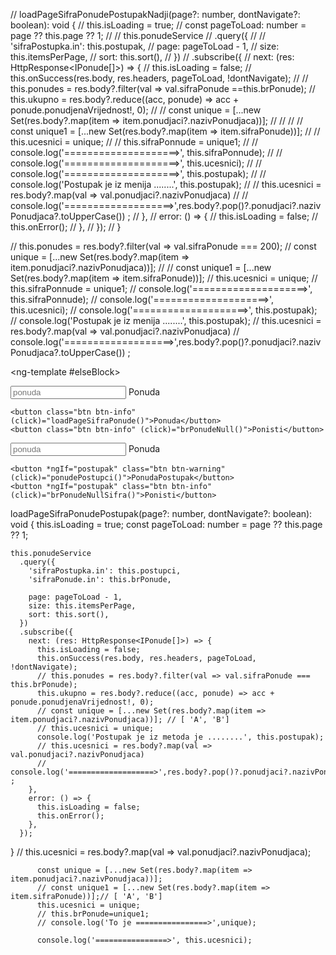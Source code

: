 // loadPageSifraPonudePostupakNadji(page?: number, dontNavigate?: boolean): void {
//   this.isLoading = true;
//   const pageToLoad: number = page ?? this.page ?? 1;
//
//   this.ponudeService
//     .query({
//       // 'sifraPostupka.in': this.postupak,
//       page: pageToLoad - 1,
//       size: this.itemsPerPage,
//       sort: this.sort(),
//     })
//     .subscribe({
//       next: (res: HttpResponse<IPonude[]>) => {
//         this.isLoading = false;
//         this.onSuccess(res.body, res.headers, pageToLoad, !dontNavigate);
//
//         this.ponudes = res.body?.filter(val => val.sifraPonude ==this.brPonude);
//         this.ukupno = res.body?.reduce((acc, ponude) => acc + ponude.ponudjenaVrijednost!, 0);
//         // const unique = [...new Set(res.body?.map(item => item.ponudjaci?.nazivPonudjaca))];
//         //
//         // const unique1 = [...new Set(res.body?.map(item => item.sifraPonude))];
//         // this.ucesnici = unique;
//         // this.sifraPonnude = unique1;
//         // console.log('====================>', this.sifraPonnude);
//         // console.log('====================>', this.ucesnici);
//         // console.log('====================>', this.postupak);
//         // console.log('Postupak je iz menija ........', this.postupak);
//         // this.ucesnici = res.body?.map(val => val.ponudjaci?.nazivPonudjaca)
//         // console.log('===================>',res.body?.pop()?.ponudjaci?.nazivPonudjaca?.toUpperCase()) ;
//       },
//       error: () => {
//         this.isLoading = false;
//         this.onError();
//       },
//     });
// }



// this.ponudes = res.body?.filter(val => val.sifraPonude === 200);
// const unique = [...new Set(res.body?.map(item => item.ponudjaci?.nazivPonudjaca))];
//
// const unique1 = [...new Set(res.body?.map(item => item.sifraPonude))];
// this.ucesnici = unique;
// this.sifraPonnude = unique1;
// console.log('====================>', this.sifraPonnude);
// console.log('====================>', this.ucesnici);
// console.log('====================>', this.postupak);
// console.log('Postupak je iz menija ........', this.postupak);
// this.ucesnici = res.body?.map(val => val.ponudjaci?.nazivPonudjaca)
// console.log('===================>',res.body?.pop()?.ponudjaci?.nazivPonudjaca?.toUpperCase()) ;


<ng-template #elseBlock>
<div class="form-floating">
<input id="ponuda" placeholder="ponuda" type="text" class="form-control" [(ngModel)]="brPonude" />
<label class="form-label" for="ponuda">Ponuda</label>
</div>

    <button class="btn btn-info" (click)="loadPageSifraPonude()">Ponuda</button>
    <button class="btn btn-info" (click)="brPonudeNull()">Ponisti</button>
  </ng-template>

<div *ngIf="postupak; else elseBlock">
    <div class="form-floating">
      <input id="ponuda1" placeholder="ponuda" type="text" class="form-control" [(ngModel)]="brPonude"/>
      <label class="form-label" for="ponuda1">Ponuda</label>
    </div>

    <button *ngIf="postupak" class="btn btn-warning" (click)="ponudePostupci()">PonudaPostupak</button>
    <button *ngIf="postupak" class="btn btn-info" (click)="brPonudeNullSifra()">Ponisti</button>
  </div>


loadPageSifraPonudePostupak(page?: number, dontNavigate?: boolean): void {
this.isLoading = true;
const pageToLoad: number = page ?? this.page ?? 1;

    this.ponudeService
      .query({
        'sifraPostupka.in': this.postupci,
        'sifraPonude.in': this.brPonude,

        page: pageToLoad - 1,
        size: this.itemsPerPage,
        sort: this.sort(),
      })
      .subscribe({
        next: (res: HttpResponse<IPonude[]>) => {
          this.isLoading = false;
          this.onSuccess(res.body, res.headers, pageToLoad, !dontNavigate);
          // this.ponudes = res.body?.filter(val => val.sifraPonude === this.brPonude);
          this.ukupno = res.body?.reduce((acc, ponude) => acc + ponude.ponudjenaVrijednost!, 0);
          // const unique = [...new Set(res.body?.map(item => item.ponudjaci?.nazivPonudjaca))]; // [ 'A', 'B']
          // this.ucesnici = unique;
          console.log('Postupak je iz metoda je ........', this.postupak);
          // this.ucesnici = res.body?.map(val => val.ponudjaci?.nazivPonudjaca)
          // console.log('===================>',res.body?.pop()?.ponudjaci?.nazivPonudjaca?.toUpperCase()) ;
        },
        error: () => {
          this.isLoading = false;
          this.onError();
        },
      });
}
// this.ucesnici = res.body?.map(val => val.ponudjaci?.nazivPonudjaca);

          const unique = [...new Set(res.body?.map(item => item.ponudjaci?.nazivPonudjaca))];
          // const unique1 = [...new Set(res.body?.map(item => item.sifraPonude))];// [ 'A', 'B']
          this.ucesnici = unique;
          // this.brPonude=unique1;
          // console.log('To je ================>',unique);

          console.log('================>', this.ucesnici);
